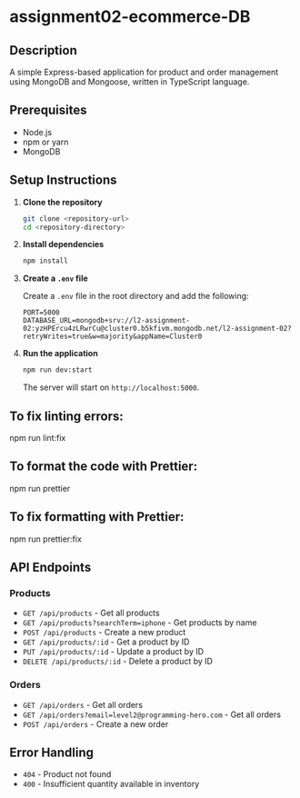# assignment02-ecommerce-DB


## Description
A simple Express-based application for product and order management using MongoDB and Mongoose, written in TypeScript language.

## Prerequisites
- Node.js
- npm or yarn
- MongoDB

## Setup Instructions

1. **Clone the repository**
    ```sh
    git clone <repository-url>
    cd <repository-directory>
    ```

2. **Install dependencies**

    ```sh
    npm install
    ```


3. **Create a `.env` file**

    Create a `.env` file in the root directory and add the following:

    ```env
    PORT=5000
    DATABASE_URL=mongodb+srv://l2-assignment-02:yzHPErcu4zLRwrCu@cluster0.b5kfivm.mongodb.net/l2-assignment-02?retryWrites=true&w=majority&appName=Cluster0
    ```

4. **Run the application**

    ```sh
    npm run dev:start
    ```

    The server will start on `http://localhost:5000`.



## To fix linting errors:

npm run lint:fix

## To format the code with Prettier:
npm run prettier


## To fix formatting with Prettier:
npm run prettier:fix



## API Endpoints

### Products

- `GET /api/products` - Get all products
- `GET /api/products?searchTerm=iphone` - Get products by name
- `POST /api/products` - Create a new product
- `GET /api/products/:id` - Get a product by ID
- `PUT /api/products/:id` - Update a product by ID
- `DELETE /api/products/:id` - Delete a product by ID

### Orders

- `GET /api/orders` - Get all orders
- `GET /api/orders?email=level2@programming-hero.com` - Get all orders
- `POST /api/orders` - Create a new order

## Error Handling

- `404` - Product not found
- `400` - Insufficient quantity available in inventory